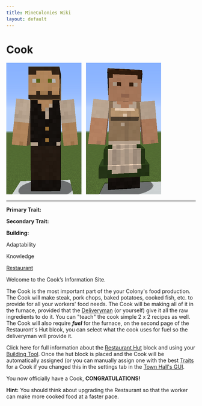 ```yaml
---
title: MineColonies Wiki
layout: default
---
```

# Cook

<div class="infobox box text-center">
<img src="../../assets/images/workers/cook_m.png" alt="Cook Male" />&nbsp;&nbsp;&nbsp;<img src="../../assets/images/workers/cook_f.png" alt="Cook Female" />
<hr />
  <div class="row section-text text-left">
    <div class="col">
      <p><strong>Primary Trait:</strong></p>
      <p><strong>Secondary Trait:</strong></p>
      <p><strong>Building:</strong></p>
    </div>
    <div class="col">
      <p class="traitp">Adaptability</p>
      <p class="traits">Knowledge</p>
      <p><a href="../buildings/restaurant">Restaurant</a></p>
    </div>
  </div>
</div>

Welcome to the Cook’s Information Site.

The Cook is the most important part of the your Colony's food production. The Cook will make steak, pork chops, baked potatoes, cooked fish, etc. to provide for all your workers' food needs. The Cook will be making all of it in the furnace, provided that the [Deliveryman](../workers/deliveryman) (or yourself) give it all the raw ingredients to do it. You can "teach" the cook simple 2 x 2 recipes as well. The Cook will also require **_fuel_** for the furnace, on the second page of the Restauront's Hut blcok, you can select what the cook uses for fuel so the deliveryman will provide it.

Click here for full information about the [Restaurant Hut](../buildings/restaurant) block and using your [Building Tool](../items/buildingtool). Once the hut block is placed and the Cook will be automatically assigned (or you can manually assign one with the best [Traits](../systems/workerinfo) for a Cook if you changed this in the settings tab in the [Town Hall's GUI](../../source/buildings/townhall).

You now officially have a Cook, **CONGRATULATIONS!**

**Hint:** You should think about upgrading the Restaurant so that the worker can make more cooked food at a faster pace.
